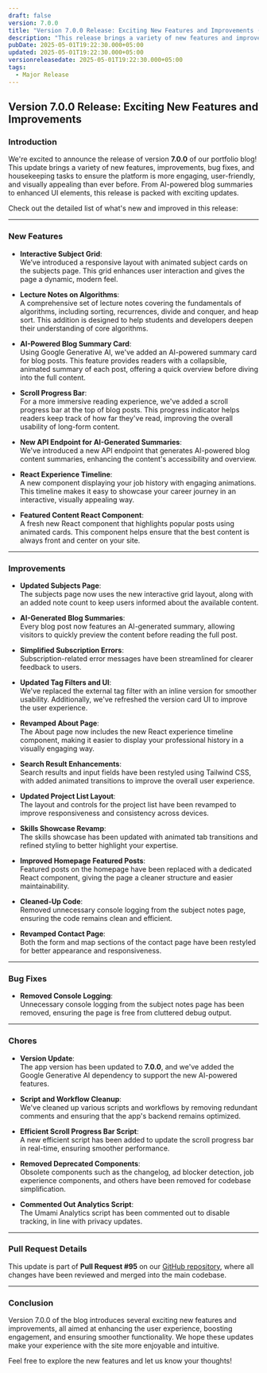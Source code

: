 ```yaml
---
draft: false
version: 7.0.0
title: "Version 7.0.0 Release: Exciting New Features and Improvements (PR# 95)"
description: "This release brings a variety of new features and improvements, including AI-powered blog summaries, enhanced UI elements, and more. Explore the detailed list of what's new and improved in this release."
pubDate: 2025-05-01T19:22:30.000+05:00
updated: 2025-05-01T19:22:30.000+05:00
versionreleasedate: 2025-05-01T19:22:30.000+05:00
tags:
  - Major Release
---
```


## **Version 7.0.0 Release: Exciting New Features and Improvements**

### **Introduction**

We're excited to announce the release of version **7.0.0** of our portfolio blog! This update brings a variety of new features, improvements, bug fixes, and housekeeping tasks to ensure the platform is more engaging, user-friendly, and visually appealing than ever before. From AI-powered blog summaries to enhanced UI elements, this release is packed with exciting updates.

Check out the detailed list of what's new and improved in this release:

---

### **New Features**

- **Interactive Subject Grid**:  
  We’ve introduced a responsive layout with animated subject cards on the subjects page. This grid enhances user interaction and gives the page a dynamic, modern feel.

- **Lecture Notes on Algorithms**:  
  A comprehensive set of lecture notes covering the fundamentals of algorithms, including sorting, recurrences, divide and conquer, and heap sort. This addition is designed to help students and developers deepen their understanding of core algorithms.

- **AI-Powered Blog Summary Card**:  
  Using Google Generative AI, we've added an AI-powered summary card for blog posts. This feature provides readers with a collapsible, animated summary of each post, offering a quick overview before diving into the full content.

- **Scroll Progress Bar**:  
  For a more immersive reading experience, we've added a scroll progress bar at the top of blog posts. This progress indicator helps readers keep track of how far they've read, improving the overall usability of long-form content.

- **New API Endpoint for AI-Generated Summaries**:  
  We've introduced a new API endpoint that generates AI-powered blog content summaries, enhancing the content's accessibility and overview.

- **React Experience Timeline**:  
  A new component displaying your job history with engaging animations. This timeline makes it easy to showcase your career journey in an interactive, visually appealing way.

- **Featured Content React Component**:  
  A fresh new React component that highlights popular posts using animated cards. This component helps ensure that the best content is always front and center on your site.

---

### **Improvements**

- **Updated Subjects Page**:  
  The subjects page now uses the new interactive grid layout, along with an added note count to keep users informed about the available content.

- **AI-Generated Blog Summaries**:  
  Every blog post now features an AI-generated summary, allowing visitors to quickly preview the content before reading the full post.

- **Simplified Subscription Errors**:  
  Subscription-related error messages have been streamlined for clearer feedback to users.

- **Updated Tag Filters and UI**:  
  We've replaced the external tag filter with an inline version for smoother usability. Additionally, we've refreshed the version card UI to improve the user experience.

- **Revamped About Page**:  
  The About page now includes the new React experience timeline component, making it easier to display your professional history in a visually engaging way.

- **Search Result Enhancements**:  
  Search results and input fields have been restyled using Tailwind CSS, with added animated transitions to improve the overall user experience.

- **Updated Project List Layout**:  
  The layout and controls for the project list have been revamped to improve responsiveness and consistency across devices.

- **Skills Showcase Revamp**:  
  The skills showcase has been updated with animated tab transitions and refined styling to better highlight your expertise.

- **Improved Homepage Featured Posts**:  
  Featured posts on the homepage have been replaced with a dedicated React component, giving the page a cleaner structure and easier maintainability.

- **Cleaned-Up Code**:  
  Removed unnecessary console logging from the subject notes page, ensuring the code remains clean and efficient.

- **Revamped Contact Page**:  
  Both the form and map sections of the contact page have been restyled for better appearance and responsiveness.

---

### **Bug Fixes**

- **Removed Console Logging**:  
  Unnecessary console logging from the subject notes page has been removed, ensuring the page is free from cluttered debug output.

---

### **Chores**

- **Version Update**:  
  The app version has been updated to **7.0.0**, and we've added the Google Generative AI dependency to support the new AI-powered features.

- **Script and Workflow Cleanup**:  
  We've cleaned up various scripts and workflows by removing redundant comments and ensuring that the app's backend remains optimized.

- **Efficient Scroll Progress Bar Script**:  
  A new efficient script has been added to update the scroll progress bar in real-time, ensuring smoother performance.

- **Removed Deprecated Components**:  
  Obsolete components such as the changelog, ad blocker detection, job experience components, and others have been removed for codebase simplification.

- **Commented Out Analytics Script**:  
  The Umami Analytics script has been commented out to disable tracking, in line with privacy updates.

---

### **Pull Request Details**

This update is part of **Pull Request #95** on our [GitHub repository](https://github.com/rafay99-epic/Astro-Portfolio-Blog/pull/95), where all changes have been reviewed and merged into the main codebase.

---

### **Conclusion**

Version 7.0.0 of the blog introduces several exciting new features and improvements, all aimed at enhancing the user experience, boosting engagement, and ensuring smoother functionality. We hope these updates make your experience with the site more enjoyable and intuitive.

Feel free to explore the new features and let us know your thoughts!
